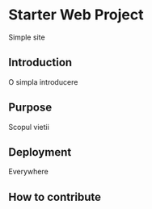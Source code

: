 # Starter Web Project

Simple site

## Introduction

O simpla introducere

## Purpose

Scopul vietii

## Deployment

Everywhere

## How to contribute